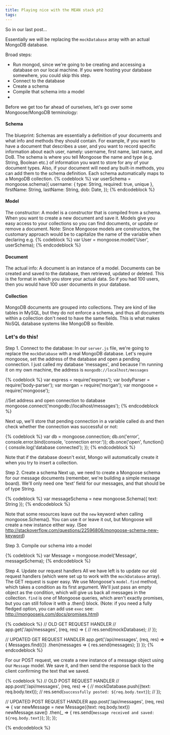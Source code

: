 ```yaml
---
title: Playing nice with the MEAN stack pt2
tags:
---
```



So in our last post...



Essentially we will be replacing the <code>mockDatabase</code> array with an actual MongoDB database.

Broad steps:
- Run mongod, since we're going to be creating and accessing a database on our local machine. If you were hosting your database somewhere, you could skip this step.
- Connect to the database
- Create a schema
- Compile that schema into a model
-

Before we get too far ahead of ourselves, let's go over some Mongoose/MongoDB terminology:

<h4>Schema</h4>

The blueprint: Schemas are essentially a definition of your documents and what info and methods they should contain. For example, if you want to have a document that describes a user, and you want to record specific information about each user, namely: username, first name, last name, and DoB. The schema is where you tell Mongoose the name and type (e.g. String, Boolean etc.) of information you want to store for any of your document types. Also, if your document will need any built-in methods, you can add them to the schema definition.
Each schema automatically maps to a MongoDB collection.
{% codeblock %}
var userSchema = mongoose.schema({
  username: { type: String, required: true, unique },
  firstName: String,
  lastName: String,
  dob: Date,
});
{% endcodeblock %}


<h4>Model</h4>

The constructor: A model is a constructor that is compiled from a schema. When you want to create a new document and save it. Models give you easy access to your collections so you can find documents, or update or remove a document.
Note: Since Mongoose models are constructors, the customary approach would be to capitalize the name of the variable when declaring e.g.
{% codeblock %}
var User = mongoose.model('User', userSchema);
{% endcodeblock %}

<h4>Document</h4>

The actual info: A document is an instance of a model. Documents can be created and saved to the database, then retrieved, updated or deleted. This is the format in which you store your actual data. So if you had 100 users, then you would have 100 user documents in your database.

<h4>Collection</h4>

MongoDB documents are grouped into collections. They are kind of like tables in MySQL, but they do not enforce a schema, and thus all documents within a collection don't need to have the same fields. This is what makes NoSQL database systems like MongoDB so flexible.

<h3>Let's do this!</h3>

Step 1. Connect to the database:
In our <code>server.js</code> file, we're going to replace the <code>mockDatabase</code> with a real MongoDB database. Let's require mongoose, set the address of the database and open a pending connection. I just called my database 'messages', and because I'm running it on my own machine, the address is <code>mongodb://localhost/messages</code>

{% codeblock %}
var express = require('express');
var bodyParser = require('body-parser');
var morgan = require('morgan');
var mongoose = require('mongoose');

//Set address and open connection to database
mongoose.connect('mongodb://localhost/messages');
{% endcodeblock %}

Next up, we'll store that pending connection in a variable called <code>db</code> and then check whether the connection was successful or not:

{% codeblock %}
var db = mongoose.connection;
db.on('error', console.error.bind(console, 'connection error:'));
db.once('open', function() {
  console.log('database connected');
});
{% endcodeblock %}

Note that if the database doesn't exist, Mongo will automatically create it when you try to insert a collection.

Step 2. Create a schema
Next up, we need to create a Mongoose schema for our message documents (remember, we're building a simple message board). We'll only need one 'text' field for our messages, and that should be of type String.

{% codeblock %}
var messageSchema = new mongoose.Schema({
  text: String
});
{% endcodeblock %}

Note that some resources leave out the <code>new</code> keyword when calling mongoose.Schema(). You can use it or leave it out, but Mongoose will create a new instance either way. (See http://stackoverflow.com/questions/22596806/mongoose-schema-new-keyword)

Step 3. Compile our schema into a model

{% codeblock %}
var Message = mongoose.model('Message', messageSchema);
{% endcodeblock %}

Step 4. Update our request handlers
All we have left is to update our old request handlers (which were set up to work with the <code>mockDatabase</code> array). The GET request is super easy. We use Mongoose's <code>model.find</code> method, which takes a condition as its first argument. We'll just pass an empty object as the condition, which will give us back all messages in the collection. <code>find</code> is one of Mongoose queries, which aren't exactly promises, but you can still follow it with a .then() block. (Note: if you need a fully fledged option, you can add use <code>exec</code> see: http://mongoosejs.com/docs/promises.html)

{% codeblock %}
// OLD GET REQUEST HANDLER
// app.get('/api/messages', (req, res) => {
//   res.send(mockDatabase);
// });

// UPDATED GET REQUEST HANDLER
app.get('/api/messages', (req, res) => {
  Messages.find({})
  .then(messages => {
    res.send(messages);
  })
});
{% endcodeblock %}

For our POST request, we create a new instance of a message object using our <code>Message</code> model. We save it, and then send the response back to the client confirming the text that we saved.

{% codeblock %}
// OLD POST REQUEST HANDLER
// app.post('/api/messages', (req, res) => {
//   mockDatabase.push({text: req.body.text});
//   res.send(`successfully posted: ${req.body.text}`);
// });

// UPDATED POST REQUEST HANDLER
app.post('/api/messages', (req, res) => {
  var newMessage = new Message({text: req.body.text})
  newMessage.save()
  .then(_ => {
    res.send(`message received and saved:  ${req.body.text}`);
  });
});


{% endcodeblock %}